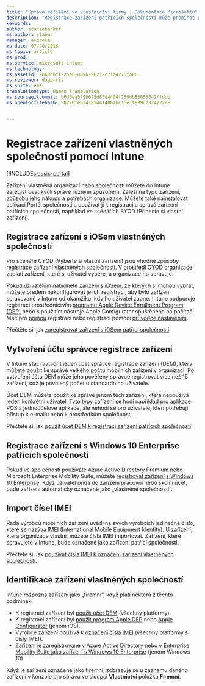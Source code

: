 ```yaml
---
title: "Správa zařízení ve vlastnictví firmy | Dokumentace Microsoftu"
description: "Registrace zařízení patřících společnosti může probíhat různě. Záleží vždy na typu zařízení, způsobu nákupu a potřebách organizace."
keywords: 
author: staciebarker
ms.author: stabar
manager: angrobe
ms.date: 07/20/2016
ms.topic: article
ms.prod: 
ms.service: microsoft-intune
ms.technology: 
ms.assetid: 2b60bbff-25e6-489b-9621-c71b4275fa06
ms.reviewer: dagerrit
ms.suite: ems
translationtype: Human Translation
ms.sourcegitcommit: b6d5ea579b675d85d4404f289db83055642ffddd
ms.openlocfilehash: 58270feb34185441406abc15e1f889c2924722e8


---
```


# <a name="enroll-corporate-owned-devices-by-using-intune"></a>Registrace zařízení vlastněných společností pomocí Intune

[!INCLUDE[classic-portal](../includes/classic-portal.md)]

Zařízení vlastněná organizací nebo společností můžete do Intune zaregistrovat kvůli správě různým způsobem. Záleží na typu zařízení, způsobu jeho nákupu a potřebách organizace. Můžete také nainstalovat aplikaci Portál společnosti a používat ji k registraci a správě zařízení patřících společnosti, například ve scénářích BYOD (Přineste si vlastní zařízení).

## <a name="enroll-corporate-owned-ios-devices"></a>Registrace zařízení s iOSem vlastněných společností

Pro scénáře CYOD (Vyberte si vlastní zařízení) jsou vhodné způsoby registrace zařízení vlastněných společností. V prostředí CYOD organizace zaplatí zařízení, které si uživatel vybere, a organizace ho spravuje.

Pokud uživatelům nabídnete zařízení s iOSem, ze kterých si mohou vybrat, můžete předem nakonfigurovat jejich registraci, aby bylo zařízení spravované v Intune od okamžiku, kdy ho uživatel zapne. Intune podporuje registraci prostřednictvím [programu Apple Device Enrollment Program (DEP)](ios-device-enrollment-program-in-microsoft-intune.md) nebo s použitím nástroje Apple Configurator spuštěného na počítači Mac pro [přímou](ios-direct-enrollment-in-microsoft-intune.md) registraci nebo registraci pomocí [průvodce nastavením](ios-setup-assistant-enrollment-in-microsoft-intune.md).

Přečtěte si, jak [zaregistrovat zařízení s iOSem patřící společnosti](enroll-corporate-owned-ios-devices-in-microsoft-intune.md).

## <a name="create-a-device-enrollment-manager-account"></a>Vytvoření účtu správce registrace zařízení

V Intune stačí vytvořit jeden účet správce registrace zařízení (DEM), který můžete použít ke správě velkého počtu mobilních zařízení v organizaci. Po vytvoření účtu DEM může jeho pověřený správce registrovat více než 15 zařízení, což je povolený počet u standardního uživatele.

Účet DEM můžete použít ke správě jenom těch zařízení, která nepoužívá jeden konkrétní uživatel. Tyto typy zařízení se hodí například pro aplikace POS a jednoúčelové aplikace, ale nehodí se pro uživatele, kteří potřebují přístup k e-mailu nebo k prostředkům společnosti.

Přečtěte si, jak [použít účet DEM k registraci zařízení patřících společnosti](enroll-corporate-owned-devices-with-the-device-enrollment-manager-in-microsoft-intune.md).

## <a name="enroll-corporate-owned-windows-10-enterprise-devices"></a>Registrace zařízení s Windows 10 Enterprise patřících společnosti

Pokud ve společnosti používáte Azure Active Directory Premium nebo Microsoft Enterprise Mobility Suite, můžete [registrovat zařízení s Windows 10 Enterprise](https://docs.microsoft.com/active-directory/active-directory-azureadjoin-windows10-devices-overview). Když uživatel přidá do zařízení pracovní nebo školní účet, bude zařízení automaticky označené jako „vlastněné společností“.

## <a name="import-imei-numbers"></a>Import čísel IMEI

Řada výrobců mobilních zařízení uvádí na svých výrobcích jedinečné číslo, které se nazývá IMEI (International Mobile Equipment Identity). U zařízení, která organizace vlastní, můžete čísla IMEI importovat. Zařízení, které spravujete v Intune, bude označené jako zařízení patřící společnosti.

Přečtěte si, jak [používat čísla IMEI k označení zařízení vlastněných společností](specify-corporate-owned-devices-with-international-mobile-equipment-identity-imei-numbers.md).

## <a name="identify-a-device-as-corporate-owned"></a>Identifikace zařízení vlastněných společností

Intune rozpozná zařízení jako „firemní“, když platí některá z těchto podmínek:

 - K registraci zařízení byl [použit účet DEM](enroll-corporate-owned-devices-with-the-device-enrollment-manager-in-microsoft-intune.md) (všechny platformy).
 - K registraci zařízení byl [použit program Apple DEP](ios-device-enrollment-program-in-microsoft-intune.md) nebo [Apple Configurator](ios-setup-assistant-enrollment-in-microsoft-intune.md) (jenom iOS).
 - Výrobce zařízení používá k [označení čísla IMEI](specify-corporate-owned-devices-with-international-mobile-equipment-identity-imei-numbers.md) (všechny platformy s čísly IMEI).
 - Zařízení je zaregistrované v [Azure Active Directory nebo v Enterprise Mobility Suite jako zařízení s Windows 10 Enterprise](https://docs.microsoft.com/active-directory/active-directory-azureadjoin-windows10-devices-overview) (jenom Windows 10).

Když je zařízení označené jako firemní, zobrazuje se u záznamu daného zařízení v konzole pro správu ve sloupci **Vlastnictví** položka **Firemní**. 



<!--HONumber=Dec16_HO2-->


